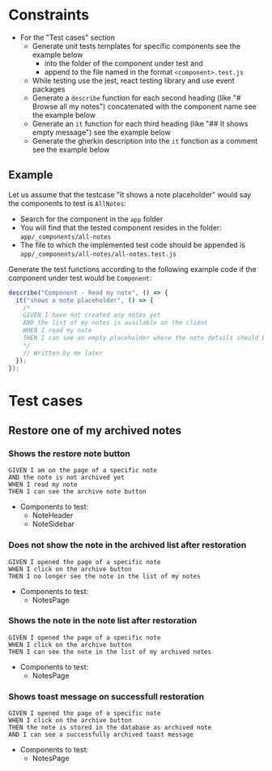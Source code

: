 # Constraints

- For the "Test cases" section
  - Generate unit tests templates for specific components see the example below
    - into the folder of the component under test and
    - append to the file named in the format `<component>.test.js`
  - While testing use the jest, react testing library and use event packages
  - Generate a `describe` function for each second heading (like "# Browse all my notes") concatenated with the component name see the example below
  - Generate an `it` function for each third heading (like "## It shows empty message") see the example below
  - Generate the gherkin description into the `it` function as a comment see the example below

## Example

Let us assume that the testcase "It shows a note placeholder" would say the components to test is `AllNotes`:

- Search for the component in the `app` folder
- You will find that the tested component resides in the folder: `app/_components/all-notes`
- The file to which the implemented test code should be appended is `app/_components/all-notes/all-notes.test.js`

Generate the test functions according to the following example code if the component under test would be `Component`:

```javascript
describe("Component - Read my note", () => {
  it("shows a note placeholder", () => {
    /*
    GIVEN I have not created any notes yet
    AND the list of my notes is available on the client
    WHEN I read my note
    THEN I can see an empty placeholder where the note details should be
    */
    // Written by me later
  });
});
```

# Test cases

## Restore one of my archived notes

### Shows the restore note button

```gherkin
GIVEN I am on the page of a specific note
AND the note is not archived yet
WHEN I read my note
THEN I can see the archive note button
```

- Components to test:
  - NoteHeader
  - NoteSidebar

### Does not show the note in the archived list after restoration

```gherkin
GIVEN I opened the page of a specific note
WHEN I click on the archive button
THEN I no longer see the note in the list of my notes
```

- Components to test:
  - NotesPage

### Shows the note in the note list after restoration

```gherkin
GIVEN I opened the page of a specific note
WHEN I click on the archive button
THEN I can see the note in the list of my archived notes
```

- Components to test:
  - NotesPage

### Shows toast message on successfull restoration

```gherkin
GIVEN I opened the page of a specific note
WHEN I click on the archive button
THEN the note is stored in the database as archived note
AND I can see a successfully archived toast message
```

- Components to test:
  - NotesPage
